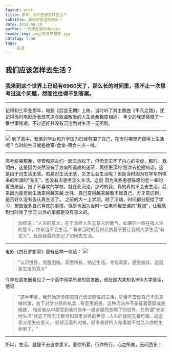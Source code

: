 ```yaml
---
layout: post
title: 思考，我们应该怎样生活？
subtitle: 如何才能活的精彩？
date: 2018-06-18
author: 一只想变强的Hacker
header-img: img/白日梦想家.jpg
catalog: true
tags: 
    -生活
---
```

## 我们应该怎样去生活？
### 我来到这个世界上已经有**6960**天了，那么长的时间里，我不止一次思考过这个问题，然而往往得不到答案。
  ***
  记得初三毕业那年，电影《后会无期》上映，当时听了其主题曲《平凡之路》，犹记得当时电影所表现苍凉与歌曲散发的人生沧桑极度相适，
  年少的我遂感慨了一番世事维艰。不过还好并没有沉沦到对生活一无所盼。
  
  ***
  ![](http://image11.m1905.cn/uploadfile/2014/0528/20140528092832805044.jpg)
  到了高中，繁重的学业和升学压力已经包围了自己，在当时哪里还顾得上生活呢？当时的生活就是教室-食堂-宿舍三点一线。
  
  ***
  高考结束那晚，尽管和朋友们一起去放松了，但仍充实不了内心的空虚，那时，我明白，这是因为突然没有了方向所造成的迷茫，再往更深的
  层次去挖掘的话，这是由于对生活无感。若是对生活无感，又怎么会生活呢？但是当时因为在学车所带来的所谓的“充实”，也没有去思考怎么生活。之后
  因为某些思想陈腐的老一辈的看法原因，报了不喜欢的学校，就在此沉沦。那时的我，真的真的不会去生活。后来因为感觉到生活变得越来越
  乏味，自己变得越来越看不起自己，方才意识到，是否好久没有去认真生活了。
  之前的大一上学期，除了活动，时间都分配给了学习，想做很多自己喜欢的事情，但是也因为当时一位老师每堂课的“教诲”，让我感到当时除了学习
  以外的事都是没有意义的。
  
>加缪说：“人生的意义，在于承担人生无意义的勇气。如果你一直在找人生的意义，你永远不会生活。”
  看来当时的我如此执着于要让我的大学生活“有意义”，反而我最终忘记了如何去生活。
  ***
  电影《白日梦想家》里有这样一段话：
  ![](https://wx4.sinaimg.cn/mw1024/005Is5bhly1fsfdf5cornj30zk0k0akp.jpg)
>“认识世界，克服困难。洞悉所有，贴近生活。寻找真爱，感受彼此。这就是生活的意义”

今早在朋友圈看见了一个高中同学所发的朋友圈，他在国内某知名985大学就读，他说
>"这半年里，我开始逐渐按照自己想法随性的生活，尽量不去做自己不愿意做的事，放下对学分绩的执念...有意思的是，这种活法并不象征着萎靡或是精致，
相反我从中感受到我前些年一直紧绷而忽略了的世界，在所谓"充实地生活"状态下所无法察觉和温柔对待的世界...人生的规则无章可循，追求意义便失去意义，
好好活着的时候，好多美好的人和事就不觉注入你的生命里了。"

***
所以，生活，就是不去追求意义，爱你所爱，行你所行，心之所向，无问西东！
